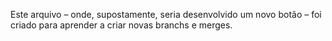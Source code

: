 Este arquivo – onde, supostamente, seria desenvolvido um novo botão – foi criado para aprender a criar novas branchs e merges.